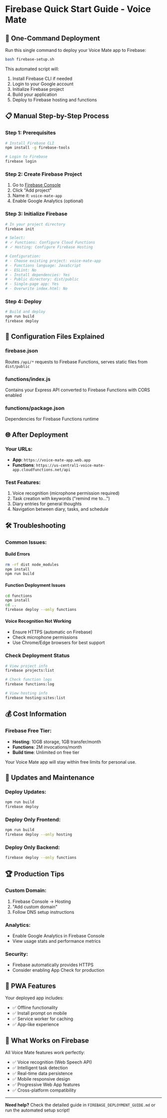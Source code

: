 # Firebase Quick Start Guide - Voice Mate

## 🚀 One-Command Deployment

Run this single command to deploy your Voice Mate app to Firebase:

```bash
bash firebase-setup.sh
```

This automated script will:
1. Install Firebase CLI if needed
2. Login to your Google account
3. Initialize Firebase project
4. Build your application
5. Deploy to Firebase hosting and functions

## 📋 Manual Step-by-Step Process

### Step 1: Prerequisites
```bash
# Install Firebase CLI
npm install -g firebase-tools

# Login to Firebase
firebase login
```

### Step 2: Create Firebase Project
1. Go to [Firebase Console](https://console.firebase.google.com/)
2. Click "Add project"
3. Name it: `voice-mate-app`
4. Enable Google Analytics (optional)

### Step 3: Initialize Firebase
```bash
# In your project directory
firebase init

# Select:
# ✓ Functions: Configure Cloud Functions
# ✓ Hosting: Configure Firebase Hosting

# Configuration:
# - Choose existing project: voice-mate-app
# - Functions language: JavaScript
# - ESLint: No
# - Install dependencies: Yes
# - Public directory: dist/public
# - Single-page app: Yes
# - Overwrite index.html: No
```

### Step 4: Deploy
```bash
# Build and deploy
npm run build
firebase deploy
```

## 🔧 Configuration Files Explained

### firebase.json
Routes `/api/*` requests to Firebase Functions, serves static files from `dist/public`

### functions/index.js  
Contains your Express API converted to Firebase Functions with CORS enabled

### functions/package.json
Dependencies for Firebase Functions runtime

## 🌐 After Deployment

### Your URLs:
- **App**: `https://voice-mate-app.web.app`
- **Functions**: `https://us-central1-voice-mate-app.cloudfunctions.net/api`

### Test Features:
1. Voice recognition (microphone permission required)
2. Task creation with keywords ("remind me to...")
3. Diary entries for general thoughts
4. Navigation between diary, tasks, and schedule

## 🛠 Troubleshooting

### Common Issues:

#### Build Errors
```bash
rm -rf dist node_modules
npm install
npm run build
```

#### Function Deployment Issues
```bash
cd functions
npm install
cd ..
firebase deploy --only functions
```

#### Voice Recognition Not Working
- Ensure HTTPS (automatic on Firebase)
- Check microphone permissions
- Use Chrome/Edge browsers for best support

### Check Deployment Status
```bash
# View project info
firebase projects:list

# Check function logs
firebase functions:log

# View hosting info
firebase hosting:sites:list
```

## 💰 Cost Information

### Firebase Free Tier:
- **Hosting**: 10GB storage, 1GB transfer/month
- **Functions**: 2M invocations/month
- **Build time**: Unlimited on free tier

Your Voice Mate app will stay within free limits for personal use.

## 🔄 Updates and Maintenance

### Deploy Updates:
```bash
npm run build
firebase deploy
```

### Deploy Only Frontend:
```bash
npm run build
firebase deploy --only hosting
```

### Deploy Only Backend:
```bash
firebase deploy --only functions
```

## 🏆 Production Tips

### Custom Domain:
1. Firebase Console → Hosting
2. "Add custom domain"
3. Follow DNS setup instructions

### Analytics:
- Enable Google Analytics in Firebase Console
- View usage stats and performance metrics

### Security:
- Firebase automatically provides HTTPS
- Consider enabling App Check for production

## 📱 PWA Features

Your deployed app includes:
- ✅ Offline functionality
- ✅ Install prompt on mobile
- ✅ Service worker for caching
- ✅ App-like experience

## 🎯 What Works on Firebase

All Voice Mate features work perfectly:
- ✅ Voice recognition (Web Speech API)
- ✅ Intelligent task detection
- ✅ Real-time data persistence
- ✅ Mobile responsive design
- ✅ Progressive Web App features
- ✅ Cross-platform compatibility

---

**Need help?** Check the detailed guide in `FIREBASE_DEPLOYMENT_GUIDE.md` or run the automated setup script!